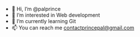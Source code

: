 - 👋 Hi, I’m @palprince
- 👀 I’m interested in Web development 
- 🌱 I’m currently learning Git
- 📫 You can reach me contactprincepal@gmail.com

<!---
palprince/palprince is a ✨ special ✨ repository because its `README.md` (this file) appears on your GitHub profile.
You can click the Preview link to take a look at your changes.
--->
